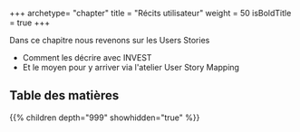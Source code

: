 +++
archetype= "chapter"
title = "Récits utilisateur"
weight = 50
isBoldTitle = true
+++

Dans ce chapitre nous revenons sur les Users Stories
- Comment les décrire avec INVEST
- Et le moyen pour y arriver via l'atelier User Story Mapping

## Table des matières
{{% children depth="999" showhidden="true" %}}